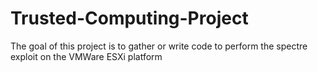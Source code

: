 # Trusted-Computing-Project
The goal of this project is to gather or write code to perform the spectre exploit on the VMWare ESXi platform

